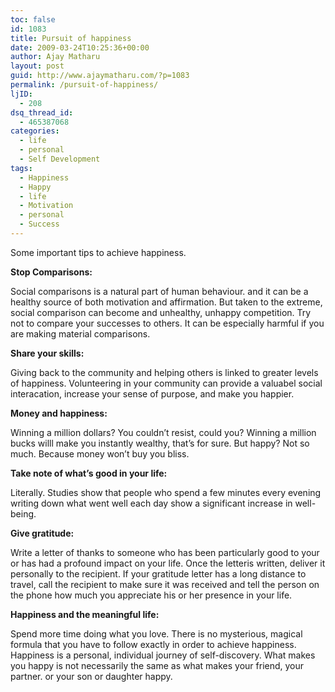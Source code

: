 ```yaml
---
toc: false
id: 1083
title: Pursuit of happiness
date: 2009-03-24T10:25:36+00:00
author: Ajay Matharu
layout: post
guid: http://www.ajaymatharu.com/?p=1083
permalink: /pursuit-of-happiness/
ljID:
  - 208
dsq_thread_id:
  - 465387068
categories:
  - life
  - personal
  - Self Development
tags:
  - Happiness
  - Happy
  - life
  - Motivation
  - personal
  - Success
---
```

Some important tips to achieve happiness.

**Stop Comparisons:**
  
Social comparisons is a natural part of human behaviour. and it can be a healthy source of both motivation and affirmation. But taken to the extreme, social comparison can become and unhealthy, unhappy competition. Try not to compare your successes to others. It can be especially harmful if you are making material comparisons.

**Share your skills:**
  
Giving back to the community and helping others is linked to greater levels of happiness. Volunteering in your community can provide a valuabel social interacation, increase your sense of purpose, and make you happier.

**Money and happiness:**
  
Winning a million dollars? You couldn&#8217;t resist, could you? Winning a million bucks willl make you instantly wealthy, that&#8217;s for sure. But happy? Not so much. Because money won&#8217;t buy you bliss.

**Take note of what&#8217;s good in your life:**
  
Literally. Studies show that people who spend a few minutes every evening writing down what went well each day show a significant increase in well-being.

**Give gratitude:**
  
Write a letter of thanks to someone who has been particularly good to your or has had a profound impact on your life. Once the letteris written, deliver it personally to the recipient. If your gratitude letter has a long distance to travel, call the recipient to make sure it was received and tell the person on the phone how much you appreciate his or her presence in your life.

**Happiness and the meaningful life:**
  
Spend more time doing what you love. There is no mysterious, magical formula that you have to follow exactly in order to achieve happiness. Happiness is a personal, individual journey of self-discovery. What makes you happy is not necessarily the same as what makes your friend, your partner. or your son or daughter happy.
